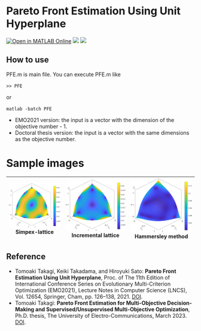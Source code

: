 # Pareto Front Estimation Using Unit Hyperplane
[![Open in MATLAB Online](https://www.mathworks.com/images/responsive/global/open-in-matlab-online.svg)](https://matlab.mathworks.com/open/github/v1?repo=tomtkg/Pareto-Front-Estimation)
![](https://img.shields.io/github/languages/code-size/tomtkg/Pareto-Front-Estimation)
![](https://img.shields.io/github/last-commit/tomtkg/Pareto-Front-Estimation)

## How to use
PFE.m is main file. You can execute PFE.m like
```
>> PFE
```
or
```
matlab -batch PFE
```

* EMO2021 version: the input is a vector with the dimension of the objective number - 1.
* Doctoral thesis version: the input is a vector with the same dimensions as the objective number.

# Sample images
|![image](Data/png/D6SLD.png)Simpex-lattice|![image](Data/png/D6ILD.png)Incremental lattice|![image](Data/png/D6UDH.png)Hammersley method|
|:-:|:-:|:-:|

## Reference
* Tomoaki Takagi, Keiki Takadama, and Hiroyuki Sato: **Pareto Front Estimation Using Unit Hyperplane**, Proc. of The 11th Edition of International Conference Series on Evolutionary Multi-Criterion Optimization (EMO2021), Lecture Notes in Computer Science (LNCS), Vol. 12654, Springer, Cham, pp. 126–138, 2021. [DOI](https://doi.org/10.1007/978-3-030-72062-9_11).
* Tomoaki Takagi: **Pareto Front Estimation for Multi-Objective Decision-Making and Supervised/Unsupervised Multi-Objective Optimization**, Ph.D. thesis, The University of Electro-Communications, March 2023. [DOI](http://doi.org/10.18952/00010335).
